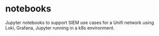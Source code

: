 # notebooks

Jupyter notebooks to support SIEM use cases for a Unifi network using Loki, Grafana, Jupyter running in a k8s environment.

